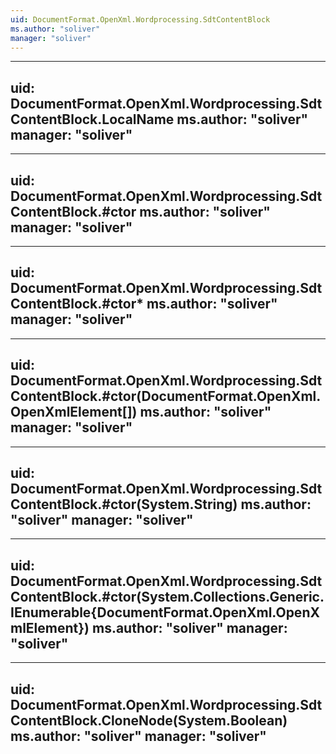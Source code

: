 ```yaml
---
uid: DocumentFormat.OpenXml.Wordprocessing.SdtContentBlock
ms.author: "soliver"
manager: "soliver"
---
```


---
uid: DocumentFormat.OpenXml.Wordprocessing.SdtContentBlock.LocalName
ms.author: "soliver"
manager: "soliver"
---

---
uid: DocumentFormat.OpenXml.Wordprocessing.SdtContentBlock.#ctor
ms.author: "soliver"
manager: "soliver"
---

---
uid: DocumentFormat.OpenXml.Wordprocessing.SdtContentBlock.#ctor*
ms.author: "soliver"
manager: "soliver"
---

---
uid: DocumentFormat.OpenXml.Wordprocessing.SdtContentBlock.#ctor(DocumentFormat.OpenXml.OpenXmlElement[])
ms.author: "soliver"
manager: "soliver"
---

---
uid: DocumentFormat.OpenXml.Wordprocessing.SdtContentBlock.#ctor(System.String)
ms.author: "soliver"
manager: "soliver"
---

---
uid: DocumentFormat.OpenXml.Wordprocessing.SdtContentBlock.#ctor(System.Collections.Generic.IEnumerable{DocumentFormat.OpenXml.OpenXmlElement})
ms.author: "soliver"
manager: "soliver"
---

---
uid: DocumentFormat.OpenXml.Wordprocessing.SdtContentBlock.CloneNode(System.Boolean)
ms.author: "soliver"
manager: "soliver"
---
